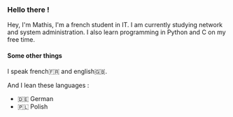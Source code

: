 ### Hello there !

Hey, I'm Mathis, I'm a french student in IT.
I am currently studying network and system administration.
I also learn programming in Python and C on my free time.

#### Some other things

I speak french🇫🇷 and english🇬🇧.

And I lean these languages :
- 🇩🇪 German
- 🇵🇱 Polish

